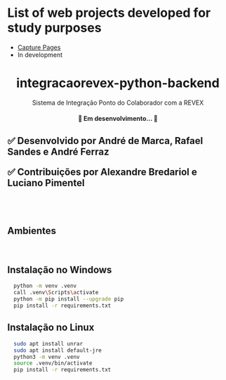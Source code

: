 # List of web projects developed for study purposes
 <ul>
 <li><a href="https://github.com/sandesrafael/WebProjects/tree/main/CapturePage">Capture Pages</a></li>
  <li> In development</li>
 </ul>

<h1 align="center">
  integracaorevex-python-backend
</h1>
<p align="center">
  Sistema de Integração Ponto do Colaborador com a REVEX
</p>


<h4 id=status align="center"> 
	🚧  Em desenvolvimento...  🚧
</h4>

<h2 id="contribuicao">
  ✅ Desenvolvido por
  André de Marca,
  Rafael Sandes e
  André Ferraz

  ✅ Contribuições por
  Alexandre Bredariol e
  Luciano Pimentel 
</h2><br><br>



<h2>Ambientes</h2><br>

## Instalação no Windows

```bash
  python -m venv .venv
  call .venv\Scripts\activate
  python -m pip install --upgrade pip
  pip install -r requirements.txt
```

## Instalação no Linux

```bash
  sudo apt install unrar
  sudo apt install default-jre
  python3 -m venv .venv
  source .venv/bin/activate
  pip install -r requirements.txt
```




